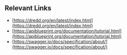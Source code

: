 ## Relevant Links

- [https://dredd.org/en/latest/index.html](https://dredd.org/en/latest/index.html)
- [https://apiblueprint.org/documentation/tutorial.html](https://apiblueprint.org/documentation/tutorial.html)
- [https://swagger.io/docs/specification/about/](https://swagger.io/docs/specification/about/)


<style>

  code, pre {
    background: white;
  }

  .reveal pre {
    border: 4px solid black;
    box-shadow: 0 0 0.5rem 0 rgba(255, 255, 255, 0.4), 0 0 1.5rem 0 rgba(0, 0, 0, 0.2), inset 0 0 1rem 0 rgba(255, 255, 255, 0.4), inset 0 0 2.5rem 0 rgba(0, 0, 0, 0.2);
  }

  .reveal section img {
    max-height: 30vh;
    background: #FFF;
    box-shadow: 0 0 0.5rem 0 rgba(255, 255, 255, 0.4), 0 0 1.5rem 0 rgba(0, 0, 0, 0.2), inset 0 0 1rem 0 rgba(255, 255, 255, 0.4), inset 0 0 2.5rem 0 rgba(0, 0, 0, 0.2);
  }

  .col-2 {
    width: 50%;
    float: left;
  }

  .small-link-wrapper a {
    font-size: 22px;
  }

</style>